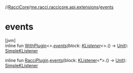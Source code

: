 //[RacciCore](../../index.md)/[me.racci.raccicore.api.extensions](index.md)/[events](events.md)

# events

[jvm]\
inline fun [WithPlugin](-with-plugin/index.md)&lt;*&gt;.[events](events.md)(block: [KListener](-k-listener/index.md)&lt;*&gt;.() -&gt; [Unit](https://kotlinlang.org/api/latest/jvm/stdlib/kotlin/-unit/index.html)): [SimpleKListener](-simple-k-listener/index.md)

inline fun [RacciPlugin](../me.racci.raccicore.api.plugin/-racci-plugin/index.md).[events](events.md)(block: [KListener](-k-listener/index.md)&lt;*&gt;.()
-&gt; [Unit](https://kotlinlang.org/api/latest/jvm/stdlib/kotlin/-unit/index.html)): [SimpleKListener](-simple-k-listener/index.md)
